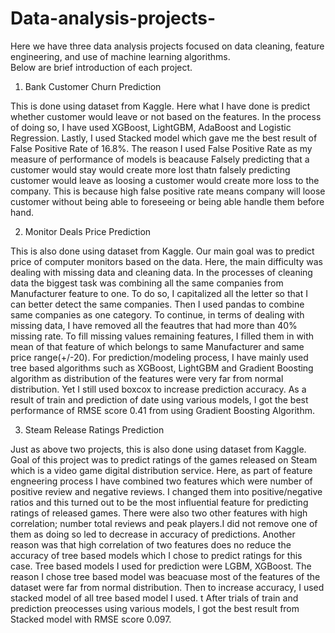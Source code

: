 # Data-analysis-projects-

Here we have three data analysis projects focused on data cleaning, feature engineering, and use of machine learning algorithms.<br>
Below are brief introduction of each project.


1. Bank Customer Churn Prediction

This is done using dataset from Kaggle.
Here what I have done is predict whether customer would leave or not based on the features.
In the process of doing so, I have used XGBoost, LightGBM, AdaBoost and Logistic Regression. Lastly, I used Stacked model which gave me the best result of False Positive Rate of 16.8%. The reason I used False Positive Rate as my measure of performance of models is beacause Falsely predicting that a customer would stay would create more lost thatn falsely predicting customer would leave as loosing a customer would create more loss to the company. This is because high false positive rate means company will loose customer without being able to foreseeing or being able handle them before hand. 

2. Monitor Deals Price Prediction

This is also done using dataset from Kaggle.
Our main goal was to predict price of computer monitors based on the data.
Here, the main difficulty was dealing with missing data and cleaning data. In the processes of cleaning data the biggest task was combining all the same companies from Manufacturer feature to one. To do so, I capitalized all the letter so that I can better detect the same companies. Then I used pandas to combine same companies as one category. To continue, in terms of dealing with missing data, I have removed all the feautres that had more than 40% missing rate. To fill missing values remaining features, I filled them in with mean of that feature of which belongs to same Manufacturer and same price range(+/-20).
For prediction/modeling process, I have mainly used tree based algorithms such as XGBoost, LightGBM and Gradient Boosting algorithm as distribution of the features were very far from normal distribution. Yet I still used boxcox to increase prediction accuracy. As a result of train and prediction of date using various models, I got the best performance of RMSE score 0.41 from using Gradient Boosting Algorithm.

3. Steam Release Ratings Prediction

Just as above two projects, this is also done using dataset from Kaggle.
Goal of this project was to predict ratings of the games released on Steam which is a video game digital distribution service.
Here, as part of feature engneering process I have combined two features which were number of positive review and negative reviews. I changed them into positive/negative ratios and this turned out to be the most influential feature for predicting ratings of released games. There were also two other features with high correlation; number total reviews and peak players.I did not remove one of them as doing so led to decrease in accuracy of predictions. Another reason was that high correlation of two features does no reduce the accuracy of tree based models which I chose to predict ratings for this case. 
Tree based models I used for prediction were LGBM, XGBoost. The reason I chose tree based model was beacuase most of the features of the dataset were far from normal distribution.
Then to increase accuracy, I used stacked model of all tree based model I used. t After trials of train and prediction preocesses using various models, I got the best result from Stacked model with RMSE score 0.097. 
